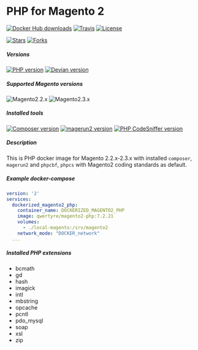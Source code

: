 # PHP for Magento 2

[![Docker Hub downloads](https://img.shields.io/docker/pulls/qwertyre/magento2-php)](https://hub.docker.com/r/qwertyre/magento2-php)
[![Travis](https://img.shields.io/travis/qwerty-re/docker-magento2-php)](https://travis-ci.org/qwerty-re/docker-magento2-php)
[![License](https://img.shields.io/github/license/qwerty-re/docker-magento2-php)](https://github.com/qwerty-re/docker-magento2-php/blob/master/LICENSE)

[![Stars](https://img.shields.io/github/stars/qwerty-re/docker-magento2-php?style=social)](https://github.com/qwerty-re/docker-magento2-php/stargazers)
[![Forks](https://img.shields.io/github/forks/qwerty-re/docker-magento2-php?style=social)](https://github.com/qwerty-re/docker-magento2-php/network/members)

##### Versions
[![PHP version](https://img.shields.io/badge/PHP_FPM-7.2.21-green?logo=php)](https://www.php.net/ChangeLog-7.php#7.2.21)
[![Devian version](https://img.shields.io/badge/debian-buster-green?logo=debian)](https://www.debian.org/releases/buster/)

##### Supported Magento versions
![Magento2.2.x](https://img.shields.io/badge/Magento-2.2.x-green?logo=magento)
![Magento2.3.x](https://img.shields.io/badge/Magento-2.3.x-green?logo=magento)

##### Installed tools
[![Composer version](https://img.shields.io/badge/composer-1.9.0-green?logo=composer)](https://github.com/composer/composer/releases/tag/1.9.0)
[![magerun2 version](https://img.shields.io/badge/magerun2-3.2.0-green)](https://github.com/netz98/n98-magerun2/blob/master/CHANGELOG.md#320)
[![PHP CodeSniffer version](https://img.shields.io/badge/PHP_CodeSniffer-3.4.2-green)](https://github.com/squizlabs/PHP_CodeSniffer/releases/tag/3.4.2)

##### Description

This is PHP docker image for Magento 2.2.x-2.3.x with installed `composer`, `magerun2` and `phpcbf`, `phpcs` with Magento2 coding standards as default.

##### Example docker-compose

```yaml
version: '2'
services:
  dockerized_magento2_php:
    container_name: DOCKERIZED_MAGENTO2_PHP
    image: qwertyre/magento2-php:7.2.21
    volumes:
      - ./local-magento:/srv/magento2
    network_mode: "DOCKER_network"
  ...
```

##### Installed PHP extensions

* bcmath
* gd
* hash
* imagick
* intl
* mbstring
* opcache
* pcntl
* pdo_mysql
* soap
* xsl
* zip
